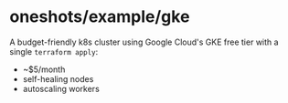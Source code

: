 # oneshots/example/gke

A budget-friendly k8s cluster using Google Cloud's GKE free tier with a single `terraform apply`:

- ~$5/month
- self-healing nodes
- autoscaling workers
